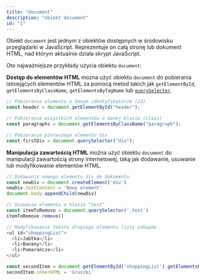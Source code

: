 ```yaml
---
title: "document"
description: "obiekt document"
id: "1"
---
```


Obiekt `document` jest jednym z obiektów dostępnych w środowisku przeglądarki w JavaScript. Reprezentuje on całą stronę lub dokument HTML, nad którym aktualnie działa skrypt JavaScript.

Oto najważniejsze przykłady użycia obiektu `document`:

**Dostęp do elementów HTML** można użyć obiektu `document` do pobierania istniejących elementów HTML za pomocą metod takich jak `getElementById`, `getElementsByClassName`, `getElementsByTagName` lub [`querySelector`](/glossary/querySelector/).

```js
// Pobieranie elementu o danym identyfikatorze (id)
const header = document.getElementById("header");

// Pobieranie wszystkich elementów o danej klasie (class)
const paragraphs = document.getElementsByClassName("paragraph");

// Pobieranie pierwszego elementu div
const firstDiv = document.querySelector("div");
```

**Manipulacja zawartością HTML** można użyć obiektu `document` do manipulacji zawartością strony internetowej, taką jak dodawanie, usuwanie lub modyfikowanie elementów HTML.

```js
// Dodawanie nowego elementu div do dokumentu
const newDiv = document.createElement('div')
newDiv.textContent = 'Nowy element'
document.body.appendChild(newDiv)

// Usuwanie elementu o klasie "test"
const itemToRemove = document.querySelector('.test')
itemToRemove.remove()

// Modyfikowanie tekstu drugiego elementu listy zakupów
<ul id="shoppingList">
  <li>Jabłka</li>
  <li>Banany</li>
  <li>Pomarańcze</li>
</ul>

const secondItem = document.getElementById('shoppingList').getElementsByTagName('li')[1]
secondItem.innerHTML = 'Gruszki'
```
